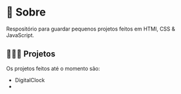 # 📲 Sobre

Respositório para guardar pequenos projetos feitos em HTMl, CSS & JavaScript.

## 🧑🏻‍💻 Projetos

Os projetos feitos até o momento são:
- DigitalClock
- 